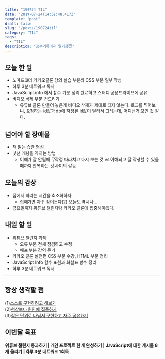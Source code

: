 ```yaml
---
title: "190724 TIL"
date: "2019-07-24T14:59:48.417Z"
template: "post"
draft: false
slug: "/posts/190724til"
category: "TIL"
tags:
  - "TIL"
description: "공부기록이자 일기장😇"
---
```


## 오늘 한 일

- 노마드코더 카카오클론 강의 실습 부분의 CSS 부분 일부 작성
- 하루 3분 네트워크 독서
- JavaScript.info 에서 함수 기분 정리 완료하고 스터디 공용드라이브에 공유
- 비디오 삭제 부분 건드리기
  - 유튜브 클론 만들어 놓은게 비디오 삭제가 제대로 되지 않는다. 로그를 찍어보니, 요청하는 id값과 db에 저장된 id값이 달라서 그러는데, 어디선가 꼬인 것 같다.

## 넘어야 할 장애물

- 책 읽는 습관 형성
- 낯선 개념을 익히는 방법
  - 이해가 잘 안될때 무작정 따라치고 다시 보는 것 vs 이해되고 잘 작성할 수 있을때까지 반복하는 것 사이의 갈등

## 오늘의 감상

- 집에서 버리는 시간을 최소화하자
  - 집에가면 자꾸 잠이든다(2) 오늘도 역시나…
- 금요일까지 위튜브 챌린지랑 카카오 클론에 집중해야겠다.

## 내일 할 일

- 위튜브 챌린지 과제
  - 오류 부분 전체 점검하고 수정
  - 배포 부분 강의 듣기
- 카카오 클론 실전편 CSS 부분 수강, HTML 부분 정리
- JavaScript Info 함수 표현과 화살표 함수 정리
- 하루 3분 네트워크 독서

---



## 항상 생각할 점

(1)<u>스스로 구현하려고 해보기</u> <br>(2)<u>현상보다 원인에 집중하기</u> <br>(3)<u>작은 단위로 나눠서 구현하고 자주 공유하기</u>



## 이번달 목표

**위튜브 챌린지 통과하기 | 개인 프로젝트 한 개 완성하기 | JavaScript에 대한 게시물 8개 올리기 | 하루 3분 네트워크 1회독**


